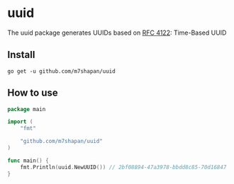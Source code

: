 # uuid

The uuid package generates UUIDs based on [RFC 4122](https://tools.ietf.org/html/rfc4122 "RFC 4122"): Time-Based UUID

## Install

`go get -u github.com/m7shapan/uuid`

## How to use

```go
package main

import (
	"fmt"

	"github.com/m7shapan/uuid"
)

func main() {
	fmt.Println(uuid.NewUUID()) // 2bf08894-47a3978-bbdd8c85-70d16847
}
```
